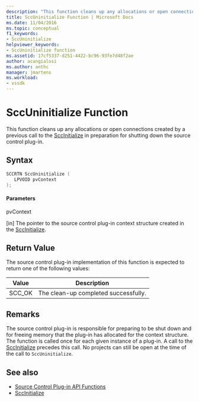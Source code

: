 ```yaml
---
description: "This function cleans up any allocations or open connections created by a previous call to the SccInitialize in preparation for shutting down the source control plug-in."
title: SccUninitialize Function | Microsoft Docs
ms.date: 11/04/2016
ms.topic: conceptual
f1_keywords:
- SccUninitialize
helpviewer_keywords:
- SccUninitialize function
ms.assetid: 17cf5337-d251-4422-bc96-93fe7d48f2ae
author: acangialosi
ms.author: anthc
manager: jmartens
ms.workload:
- vssdk
---
```

# SccUninitialize Function
This function cleans up any allocations or open connections created by a previous call to the [SccInitialize](../extensibility/sccinitialize-function.md) in preparation for shutting down the source control plug-in.

## Syntax

```cpp
SCCRTN SccUninitialize (
   LPVOID pvContext
);
```

#### Parameters
 pvContext

[in] The pointer to the source control plug-in context structure created in the [SccInitialize](../extensibility/sccinitialize-function.md).

## Return Value
 The source control plug-in implementation of this function is expected to return one of the following values:

|Value|Description|
|-----------|-----------------|
|SCC_OK|The clean-up completed successfully.|

## Remarks
 The source control plug-in is responsible for preparing to be shut down and for freeing memory that the plug-in has allocated for the context structure. The function is called once for each given instance of a plug-in. A call to the [SccInitialize](../extensibility/sccinitialize-function.md) precedes this call. No projects can still be open at the time of the call to `SccUninitialize`.

## See also
- [Source Control Plug-in API Functions](../extensibility/source-control-plug-in-api-functions.md)
- [SccInitialize](../extensibility/sccinitialize-function.md)
